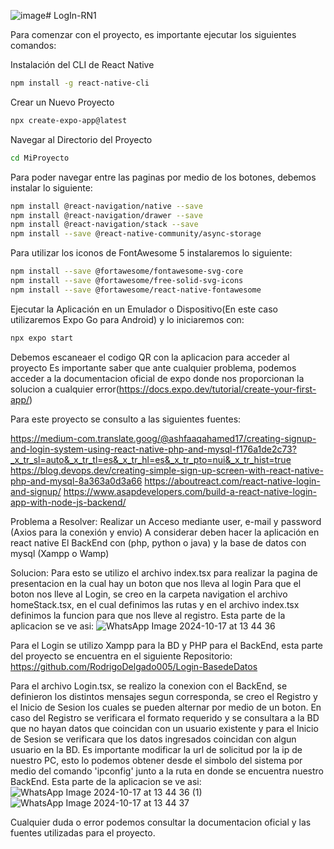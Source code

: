 ![image](https://github.com/user-attachments/assets/32fbb7d8-0f6f-447f-b0f4-b8b5a26becfa)﻿# LogIn-RN1

Para comenzar con el proyecto, es importante ejecutar los siguientes comandos:

Instalación del CLI de React Native
```bash
npm install -g react-native-cli
```

Crear un Nuevo Proyecto
```bash
npx create-expo-app@latest
```

Navegar al Directorio del Proyecto
```bash
cd MiProyecto
```

Para poder navegar entre las paginas por medio de los botones, debemos instalar lo siguiente:
```bash
npm install @react-navigation/native --save
npm install @react-navigation/drawer --save
npm install @react-navigation/stack --save
npm install --save @react-native-community/async-storage
```

Para utilizar los iconos de FontAwesome 5 instalaremos lo siguiente:
```bash
npm install --save @fortawesome/fontawesome-svg-core
npm install --save @fortawesome/free-solid-svg-icons
npm install --save @fortawesome/react-native-fontawesome
```

Ejecutar la Aplicación en un Emulador o Dispositivo(En este caso utilizaremos Expo Go para Android) y lo iniciaremos con:
```bash
npx expo start
```

Debemos escaneaer el codigo QR con la aplicacion para acceder al proyecto
Es importante saber que ante cualquier problema, podemos acceder a la documentacion oficial de expo donde nos proporcionan la solucion a cualquier error(https://docs.expo.dev/tutorial/create-your-first-app/)

Para este proyecto se consulto a las siguientes fuentes:

https://medium-com.translate.goog/@ashfaaqahamed17/creating-signup-and-login-system-using-react-native-php-and-mysql-f176a1de2c73?_x_tr_sl=auto&_x_tr_tl=es&_x_tr_hl=es&_x_tr_pto=nui&_x_tr_hist=true
https://blog.devops.dev/creating-simple-sign-up-screen-with-react-native-php-and-mysql-8a363a0d3a66
https://aboutreact.com/react-native-login-and-signup/
https://www.asapdevelopers.com/build-a-react-native-login-app-with-node-js-backend/

Problema a Resolver:
Realizar un Acceso mediante user, e-mail y password (Axios para la conexión y envio)
A considerar deben hacer la aplicación en react native
El BackEnd con (php, python o java) y la base de datos con mysql (Xampp o Wamp)

Solucion:
Para esto se utilizo el archivo index.tsx para realizar la pagina de presentacion en la cual hay un boton que nos lleva al login
Para que el boton nos lleve al Login, se creo en la carpeta navigation el archivo homeStack.tsx, en el cual definimos las rutas y en el archivo index.tsx definimos la funcion para que nos lleve al registro.
Esta parte de la aplicacion se ve asi:
![WhatsApp Image 2024-10-17 at 13 44 36](https://github.com/user-attachments/assets/0507a3f2-1bb1-4587-8033-d91c85b50d9d)

Para el Login se utilizo Xampp para la BD y PHP para el BackEnd, esta parte del proyecto se encuentra en el siguiente Repositorio:
https://github.com/RodrigoDelgado005/Login-BasedeDatos

Para el archivo Login.tsx, se realizo la conexion con el BackEnd, se definieron los distintos mensajes segun corresponda, se creo el Registro y el Inicio de Sesion los cuales se pueden alternar por medio de un boton. En caso del Registro se verificara el formato requerido y se consultara a la BD que no hayan datos que coincidan con un usuario existente y para el Inicio de Sesion se verificara que los datos ingresados coincidan con algun usuario en la BD. Es importante modificar la url de solicitud por la ip de nuestro PC, esto lo podemos obtener desde el simbolo del sistema por medio del comando 'ipconfig' junto a la ruta en donde se encuentra nuestro BackEnd.
Esta parte de la aplicacion se ve asi:
![WhatsApp Image 2024-10-17 at 13 44 36 (1)](https://github.com/user-attachments/assets/2caea818-fddf-4496-b13d-700f35bc43be)
![WhatsApp Image 2024-10-17 at 13 44 37](https://github.com/user-attachments/assets/2db79ff7-9fcf-4a80-94ef-6a7f327b384e)


Cualquier duda o error podemos consultar la documentacion oficial y las fuentes utilizadas para el proyecto.
